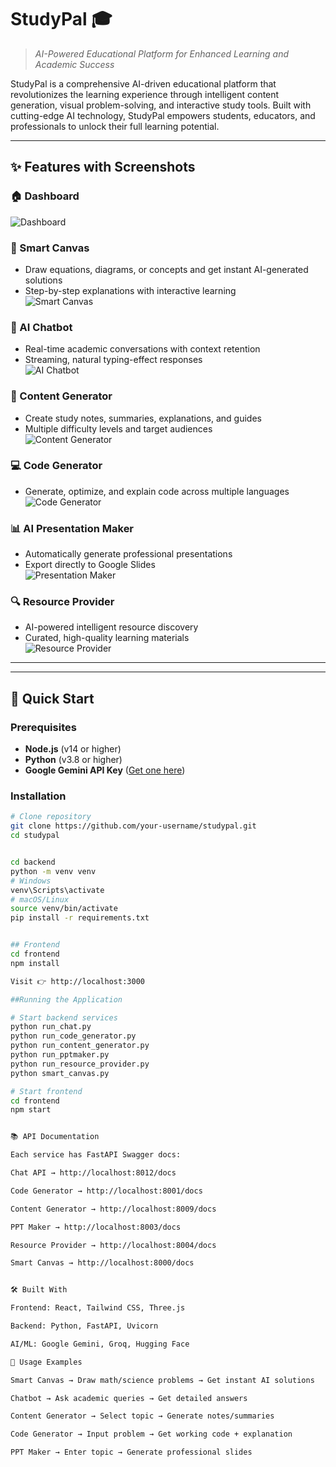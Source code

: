 # StudyPal 🎓

> *AI-Powered Educational Platform for Enhanced Learning and Academic Success*

StudyPal is a comprehensive AI-driven educational platform that revolutionizes the learning experience through intelligent content generation, visual problem-solving, and interactive study tools. Built with cutting-edge AI technology, StudyPal empowers students, educators, and professionals to unlock their full learning potential.

---

## ✨ Features with Screenshots

### 🏠 Dashboard
![Dashboard](./assests/dashboard.PNG)

### 🎨 Smart Canvas
- Draw equations, diagrams, or concepts and get instant AI-generated solutions  
- Step-by-step explanations with interactive learning  
![Smart Canvas](./assests/canvas.PNG)

### 🤖 AI Chatbot
- Real-time academic conversations with context retention  
- Streaming, natural typing-effect responses  
![AI Chatbot](./assests/chatbot.PNG)

### 📝 Content Generator
- Create study notes, summaries, explanations, and guides  
- Multiple difficulty levels and target audiences  
![Content Generator](./assests/content_generator.PNG)

### 💻 Code Generator
- Generate, optimize, and explain code across multiple languages  
![Code Generator](./assests/code_generator.PNG)

### 📊 AI Presentation Maker
- Automatically generate professional presentations  
- Export directly to Google Slides  
![Presentation Maker](./assests/pptmaker.PNG)

### 🔍 Resource Provider
- AI-powered intelligent resource discovery  
- Curated, high-quality learning materials  
![Resource Provider](./assests/resource.PNG)

---


---

## 🚀 Quick Start

### Prerequisites
- **Node.js** (v14 or higher)
- **Python** (v3.8 or higher)
- **Google Gemini API Key** ([Get one here](https://aistudio.google.com/app/apikey))

### Installation

```bash
# Clone repository
git clone https://github.com/your-username/studypal.git
cd studypal


cd backend
python -m venv venv
# Windows
venv\Scripts\activate
# macOS/Linux
source venv/bin/activate
pip install -r requirements.txt


## Frontend
cd frontend
npm install

Visit 👉 http://localhost:3000

##Running the Application

# Start backend services
python run_chat.py
python run_code_generator.py
python run_content_generator.py
python run_pptmaker.py
python run_resource_provider.py
python smart_canvas.py

# Start frontend
cd frontend
npm start


📚 API Documentation

Each service has FastAPI Swagger docs:

Chat API → http://localhost:8012/docs

Code Generator → http://localhost:8001/docs

Content Generator → http://localhost:8009/docs

PPT Maker → http://localhost:8003/docs

Resource Provider → http://localhost:8004/docs

Smart Canvas → http://localhost:8000/docs


🛠️ Built With

Frontend: React, Tailwind CSS, Three.js

Backend: Python, FastAPI, Uvicorn

AI/ML: Google Gemini, Groq, Hugging Face

📱 Usage Examples

Smart Canvas → Draw math/science problems → Get instant AI solutions

Chatbot → Ask academic queries → Get detailed answers

Content Generator → Select topic → Generate notes/summaries

Code Generator → Input problem → Get working code + explanation

PPT Maker → Enter topic → Generate professional slides
